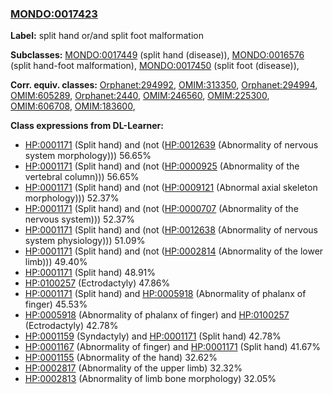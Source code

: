 
### [MONDO:0017423](http://purl.obolibrary.org/obo/MONDO_0017423)
**Label:** split hand or/and split foot malformation

**Subclasses:** [MONDO:0017449](http://purl.obolibrary.org/obo/MONDO_0017449) (split hand (disease)), [MONDO:0016576](http://purl.obolibrary.org/obo/MONDO_0016576) (split hand-foot malformation), [MONDO:0017450](http://purl.obolibrary.org/obo/MONDO_0017450) (split foot (disease)), 

**Corr. equiv. classes:** [Orphanet:294992](http://www.orpha.net/ORDO/Orphanet_294992), [OMIM:313350](http://purl.obolibrary.org/obo/OMIM_313350), [Orphanet:294994](http://www.orpha.net/ORDO/Orphanet_294994), [OMIM:605289](http://purl.obolibrary.org/obo/OMIM_605289), [Orphanet:2440](http://www.orpha.net/ORDO/Orphanet_2440), [OMIM:246560](http://purl.obolibrary.org/obo/OMIM_246560), [OMIM:225300](http://purl.obolibrary.org/obo/OMIM_225300), [OMIM:606708](http://purl.obolibrary.org/obo/OMIM_606708), [OMIM:183600](http://purl.obolibrary.org/obo/OMIM_183600), 

**Class expressions from DL-Learner:**

- [HP:0001171](http://purl.obolibrary.org/obo/HP_0001171) (Split hand) and (not ([HP:0012639](http://purl.obolibrary.org/obo/HP_0012639) (Abnormality of nervous system morphology))) 56.65%
- [HP:0001171](http://purl.obolibrary.org/obo/HP_0001171) (Split hand) and (not ([HP:0000925](http://purl.obolibrary.org/obo/HP_0000925) (Abnormality of the vertebral column))) 56.65%
- [HP:0001171](http://purl.obolibrary.org/obo/HP_0001171) (Split hand) and (not ([HP:0009121](http://purl.obolibrary.org/obo/HP_0009121) (Abnormal axial skeleton morphology))) 52.37%
- [HP:0001171](http://purl.obolibrary.org/obo/HP_0001171) (Split hand) and (not ([HP:0000707](http://purl.obolibrary.org/obo/HP_0000707) (Abnormality of the nervous system))) 52.37%
- [HP:0001171](http://purl.obolibrary.org/obo/HP_0001171) (Split hand) and (not ([HP:0012638](http://purl.obolibrary.org/obo/HP_0012638) (Abnormality of nervous system physiology))) 51.09%
- [HP:0001171](http://purl.obolibrary.org/obo/HP_0001171) (Split hand) and (not ([HP:0002814](http://purl.obolibrary.org/obo/HP_0002814) (Abnormality of the lower limb))) 49.40%
- [HP:0001171](http://purl.obolibrary.org/obo/HP_0001171) (Split hand) 48.91%
- [HP:0100257](http://purl.obolibrary.org/obo/HP_0100257) (Ectrodactyly) 47.86%
- [HP:0001171](http://purl.obolibrary.org/obo/HP_0001171) (Split hand) and [HP:0005918](http://purl.obolibrary.org/obo/HP_0005918) (Abnormality of phalanx of finger) 45.53%
- [HP:0005918](http://purl.obolibrary.org/obo/HP_0005918) (Abnormality of phalanx of finger) and [HP:0100257](http://purl.obolibrary.org/obo/HP_0100257) (Ectrodactyly) 42.78%
- [HP:0001159](http://purl.obolibrary.org/obo/HP_0001159) (Syndactyly) and [HP:0001171](http://purl.obolibrary.org/obo/HP_0001171) (Split hand) 42.78%
- [HP:0001167](http://purl.obolibrary.org/obo/HP_0001167) (Abnormality of finger) and [HP:0001171](http://purl.obolibrary.org/obo/HP_0001171) (Split hand) 41.67%
- [HP:0001155](http://purl.obolibrary.org/obo/HP_0001155) (Abnormality of the hand) 32.62%
- [HP:0002817](http://purl.obolibrary.org/obo/HP_0002817) (Abnormality of the upper limb) 32.32%
- [HP:0002813](http://purl.obolibrary.org/obo/HP_0002813) (Abnormality of limb bone morphology) 32.05%


